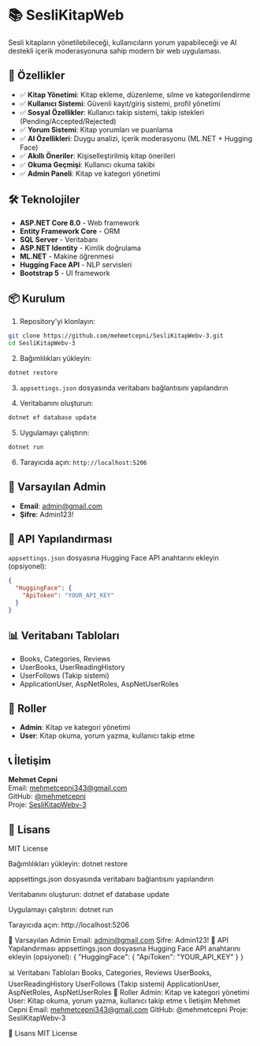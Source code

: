 # 📚 SesliKitapWeb

Sesli kitapların yönetilebileceği, kullanıcıların yorum yapabileceği ve AI destekli içerik moderasyonuna sahip modern bir web uygulaması.

## 🎯 Özellikler

- ✅ **Kitap Yönetimi**: Kitap ekleme, düzenleme, silme ve kategorilendirme
- ✅ **Kullanıcı Sistemi**: Güvenli kayıt/giriş sistemi, profil yönetimi
- ✅ **Sosyal Özellikler**: Kullanıcı takip sistemi, takip istekleri (Pending/Accepted/Rejected)
- ✅ **Yorum Sistemi**: Kitap yorumları ve puanlama
- ✅ **AI Özellikleri**: Duygu analizi, içerik moderasyonu (ML.NET + Hugging Face)
- ✅ **Akıllı Öneriler**: Kişiselleştirilmiş kitap önerileri
- ✅ **Okuma Geçmişi**: Kullanıcı okuma takibi
- ✅ **Admin Paneli**: Kitap ve kategori yönetimi

## 🛠️ Teknolojiler

- **ASP.NET Core 8.0** - Web framework
- **Entity Framework Core** - ORM
- **SQL Server** - Veritabanı
- **ASP.NET Identity** - Kimlik doğrulama
- **ML.NET** - Makine öğrenmesi
- **Hugging Face API** - NLP servisleri
- **Bootstrap 5** - UI framework

## 📦 Kurulum

1. Repository'yi klonlayın:
```bash
git clone https://github.com/mehmetcepni/SesliKitapWebv-3.git
cd SesliKitapWebv-3
```

2. Bağımlılıkları yükleyin:
```bash Politika
dotnet restore
```

3. `appsettings.json` dosyasında veritabanı bağlantısını yapılandırın

4. Veritabanını oluşturun:
```bash
dotnet ef database update
```

5. Uygulamayı çalıştırın:
```bash
dotnet run
```

6. Tarayıcıda açın: `http://localhost:5206`

## 🔐 Varsayılan Admin

- **Email**: admin@gmail.com
- **Şifre**: Admin123!

## 📝 API Yapılandırması

`appsettings.json` dosyasına Hugging Face API anahtarını ekleyin (opsiyonel):

```json
{
  "HuggingFace": {
    "ApiToken": "YOUR_API_KEY"
  }
}
```

## 📊 Veritabanı Tabloları

- Books, Categories, Reviews
- UserBooks, UserReadingHistory
- UserFollows (Takip sistemi)
- ApplicationUser, AspNetRoles, AspNetUserRoles

## 👥 Roller

- **Admin**: Kitap ve kategori yönetimi
- **User**: Kitap okuma, yorum yazma, kullanıcı takip etme

## 📞 İletişim

**Mehmet Cepni**  
Email: mehmetcepni343@gmail.com  
GitHub: [@mehmetcepni](https://github.com/mehmetcepni)  
Proje: [SesliKitapWebv-3](https://github.com/mehmetcepni/SesliKitapWebv-3)

## 📄 Lisans

MIT License

Bağımlılıkları yükleyin:
dotnet restore

appsettings.json dosyasında veritabanı bağlantısını yapılandırın

Veritabanını oluşturun:
dotnet ef database update

Uygulamayı çalıştırın:
dotnet run

Tarayıcıda açın: http://localhost:5206


🔐 Varsayılan Admin
Email: admin@gmail.com
Şifre: Admin123!
📝 API Yapılandırması
appsettings.json dosyasına Hugging Face API anahtarını ekleyin (opsiyonel):
{
  "HuggingFace": {
    "ApiToken": "YOUR_API_KEY"
  }
}

📊 Veritabanı Tabloları
Books, Categories, Reviews
UserBooks, UserReadingHistory
UserFollows (Takip sistemi)
ApplicationUser, AspNetRoles, AspNetUserRoles
👥 Roller
Admin: Kitap ve kategori yönetimi
User: Kitap okuma, yorum yazma, kullanıcı takip etme
📞 İletişim
Mehmet Cepni
Email: mehmetcepni343@gmail.com
GitHub: @mehmetcepni
Proje: SesliKitapWebv-3

📄 Lisans
MIT License
